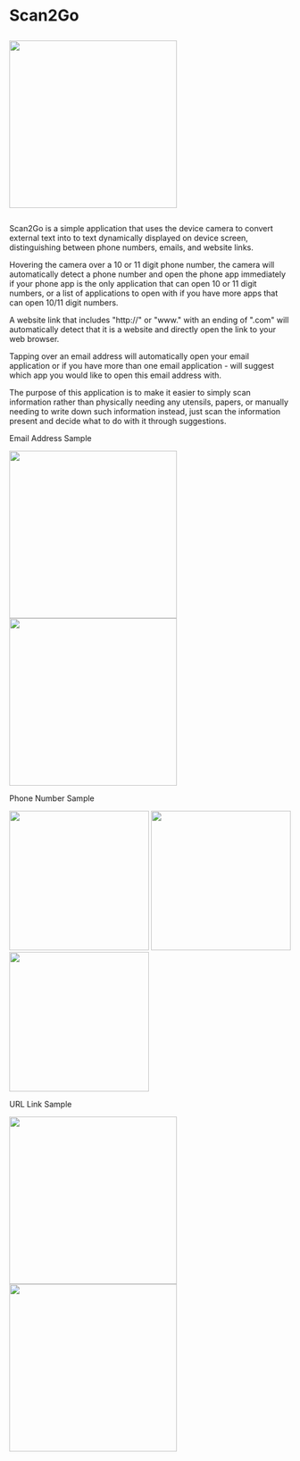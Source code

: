 
# Scan2Go <p float="left"> <img src="/app/src/main/otg_launcher-web.png" width="300" /> </p>
Scan2Go is a simple application that uses the device camera to convert external text into to text dynamically displayed on device screen, distinguishing between phone numbers, emails, and website links.

Hovering the camera over a 10 or 11 digit phone number, the camera will automatically detect a phone number and open the phone app immediately if your phone app is the only application that can open 10 or 11 digit numbers, or a list of applications to open with if you have more apps that can open 10/11 digit numbers.

A website link that includes "http://" or "www." with an ending of ".com" will automatically detect that it is a website and directly open the link to your web browser.

Tapping over an email address will automatically open your email application or if you have more than one email application - will suggest which app you would like to open this email address with.

The purpose of this application is to make it easier to simply scan information rather than physically needing any utensils, papers, or manually needing to write down such information instead, just scan the information present and decide what to do with it through suggestions. 

Email Address Sample
<p float="left">
  <img src="/app/Screenshot_20190313-213603.png" width="300" />
  <img src="/app/Screenshot_20190313-213709.png" width="300" /> 
</p>

Phone Number Sample
<p float="left">
<img src="app/Screenshot_20190313-213839.png" width="250" />
<img src="app/Screenshot_20190313-213847.png" width="250" /> 
<img src="app/Screenshot_20190313-213855.png" width="250" /> 
</p>

URL Link Sample
<p float="left">
<img src="app/Screenshot_20190313-214112.png" width="300" /> 
<img src="app/Screenshot_20190313-214125.png" width="300" /> 
</p>
